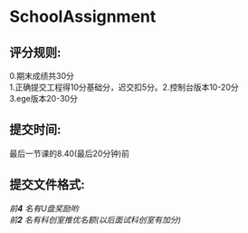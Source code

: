 # SchoolAssignment
## 评分规则:<br>
0.期末成绩共30分<br>
1.正确提交工程得10分基础分，迟交扣5分。2.控制台版本10-20分<br>
3.ege版本20-30分<br>

## 提交时间:<br>
最后一节课的8.40(最后20分钟)前<br>

## 提交文件格式:<br>


_前***4*** 名有U盘奖励哟_<br>
_前***2*** 名有科创室推优名额(以后面试科创室有加分)_
